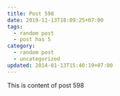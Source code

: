 ```yaml
---
title: Post 598
date: 2019-11-13T18:09:25+07:00
tags:
  - random post
  - post has 5
category:
  - random post
  - uncategorized
updated: 2014-01-13T15:40:19+07:00
---
```

This is content of post 598